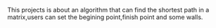 This projects is about an algorithm that can find the shortest path in a matrix,users can set the
begining point,finish point and some walls.

